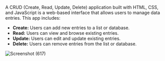 A CRUD (Create, Read, Update, Delete) application built with HTML, CSS, and JavaScript is a web-based interface that allows users to manage data entries. This app includes:

- **Create:** Users can add new entries to a list or database.
- **Read:** Users can view and browse existing entries.
- **Update:** Users can edit and update existing entries.
- **Delete:** Users can remove entries from the list or database.



![Screenshot (617)](https://github.com/KaveeshaDisssanayake/crud_app/assets/90174106/2e2f35a9-f3f2-4d30-a2c8-0b4e87bf0494)
